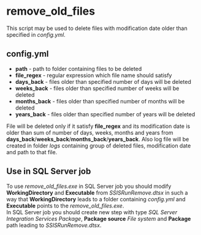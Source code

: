 # remove_old_files
This script may be used to delete files with modification date older than specified in _config.yml_.
## config.yml
* **path** - path to folder containing files to be deleted
* **file_regex** - regular expression which file name should satisfy
* **days_back** - files older than specified number of days will be deleted
* **weeks_back** - files older than specified number of weeks will be deleted
* **months_back** - files older than specified number of months will be deleted
* **years_back** - files older than specified number of years will be deleted

File will be deleted only if it satisfy **file_regex** and its modification date is older than sum of number of days, weeks, months and years from **days_back**/**weeks_back**/**months_back**/**years_back**. 
Also log file will be created in folder _logs_ containing group of deleted files, modification date and path to that file.

## Use in SQL Server job
To use _remove_old_files.exe_ in SQL Server job you should modify **WorkingDirectory** and **Executable** from _SSISRunRemove.dtsx_ in such a way that **WorkingDirectory** leads to a folder containing _config.yml_ and **Executable** points to the _remove_old_files.exe_.  
In SQL Server job you should create new step with type _SQL Server Integration Services Package_, **Package source** _File system_ and **Package** path leading to _SSISRunRemove.dtsx_.
